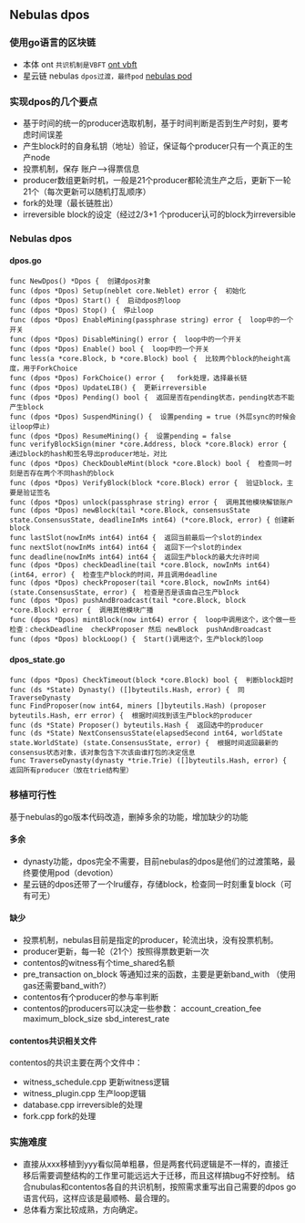 Nebulas dpos
----------

### 使用go语言的区块链
- 本体 ont ``` 共识机制是VBFT ``` [ont vbft](https://www.jianshu.com/p/bcf5a529ea49)
- 星云链 nebulas ``` dpos过渡，最终pod ``` [nebulas pod](https://nebulas.io/docs/NebulasTechnicalWhitepaperZh.pdf)

### 实现dpos的几个要点
- 基于时间的统一的producer选取机制，基于时间判断是否到生产时刻，要考虑时间误差
- 产生block时的自身私钥（地址）验证，保证每个producer只有一个真正的生产node
- 投票机制，保存  账户——>得票信息
- producer数组更新时机，一般是21个producer都轮流生产之后，更新下一轮21个（每次更新可以随机打乱顺序）
- fork的处理（最长链胜出）
- irreversible block的设定（经过2/3+1 个producer认可的block为irreversible

### Nebulas dpos
#### dpos.go
```
func NewDpos() *Dpos {  创建dpos对象
func (dpos *Dpos) Setup(neblet core.Neblet) error {  初始化
func (dpos *Dpos) Start() {  启动dpos的loop
func (dpos *Dpos) Stop() {  停止loop
func (dpos *Dpos) EnableMining(passphrase string) error {  loop中的一个开关
func (dpos *Dpos) DisableMining() error {  loop中的一个开关
func (dpos *Dpos) Enable() bool {  loop中的一个开关
func less(a *core.Block, b *core.Block) bool {  比较两个block的height高度，用于ForkChoice
func (dpos *Dpos) ForkChoice() error {   fork处理，选择最长链
func (dpos *Dpos) UpdateLIB() {  更新irreversible
func (dpos *Dpos) Pending() bool {  返回是否在pending状态，pending状态不能产生block
func (dpos *Dpos) SuspendMining() {  设置pending = true (外层sync的时候会让loop停止)
func (dpos *Dpos) ResumeMining() {  设置pending = false
func verifyBlockSign(miner *core.Address, block *core.Block) error {  通过block的hash和签名导出producer地址，对比
func (dpos *Dpos) CheckDoubleMint(block *core.Block) bool {  检查同一时刻是否存在两个不同hash的block
func (dpos *Dpos) VerifyBlock(block *core.Block) error {  验证block，主要是验证签名
func (dpos *Dpos) unlock(passphrase string) error {  调用其他模块解锁账户
func (dpos *Dpos) newBlock(tail *core.Block, consensusState state.ConsensusState, deadlineInMs int64) (*core.Block, error) { 创建新block
func lastSlot(nowInMs int64) int64 {  返回当前最后一个slot的index
func nextSlot(nowInMs int64) int64 {  返回下一个slot的index
func deadline(nowInMs int64) int64 {  返回生产block的最大允许时间
func (dpos *Dpos) checkDeadline(tail *core.Block, nowInMs int64) (int64, error) {  检查生产block的时间，并且调用deadline
func (dpos *Dpos) checkProposer(tail *core.Block, nowInMs int64) (state.ConsensusState, error) {  检查是否是该由自己生产block
func (dpos *Dpos) pushAndBroadcast(tail *core.Block, block *core.Block) error {  调用其他模块广播
func (dpos *Dpos) mintBlock(now int64) error {  loop中调用这个，这个做一些检查：checkDeadline  checkProposer 然后 newBlock  pushAndBroadcast
func (dpos *Dpos) blockLoop() {  Start()调用这个，生产block的loop
```
#### dpos_state.go
```
func (dpos *Dpos) CheckTimeout(block *core.Block) bool {  判断block超时
func (ds *State) Dynasty() ([]byteutils.Hash, error) {  同TraverseDynasty
func FindProposer(now int64, miners []byteutils.Hash) (proposer byteutils.Hash, err error) {  根据时间找到该生产block的producer
func (ds *State) Proposer() byteutils.Hash {  返回选中的producer
func (ds *State) NextConsensusState(elapsedSecond int64, worldState state.WorldState) (state.ConsensusState, error) {  根据时间返回最新的consensus状态对象，该对象包含下次该由谁打包的决定信息
func TraverseDynasty(dynasty *trie.Trie) ([]byteutils.Hash, error) {  返回所有producer（放在trie结构里）
```

### 移植可行性
基于nebulas的go版本代码改造，删掉多余的功能，增加缺少的功能

#### 多余
- dynasty功能，dpos完全不需要，目前nebulas的dpos是他们的过渡策略，最终要使用pod（devotion）
- 星云链的dpos还带了一个lru缓存，存储block，检查同一时刻重复block（可有可无）

#### 缺少
- 投票机制，nebulas目前是指定的producer，轮流出块，没有投票机制。
- producer更新，每一轮（21个）按照得票数更新一次
- contentos的witness有个time_shared名额
- pre_transaction on_block 等通知过来的函数，主要是更新band_with （使用gas还需要band_with?）
- contentos有个producer的参与率判断
- contentos的producers可以决定一些参数： account_creation_fee  maximum_block_size  sbd_interest_rate

#### contentos共识相关文件
contentos的共识主要在两个文件中：
- witness_schedule.cpp  更新witness逻辑
- witness_plugin.cpp  生产loop逻辑
- database.cpp  irreversible的处理
- fork.cpp  fork的处理

### 实施难度
- 直接从xxx移植到yyy看似简单粗暴，但是两套代码逻辑是不一样的，直接迁移后需要调整结构的工作里可能远远大于迁移，而且这样搞bug不好控制。
结合nubulas和contentos各自的共识机制，按照需求重写出自己需要的dpos go语言代码，这样应该是最顺畅、最合理的。
- 总体看方案比较成熟，方向确定。
